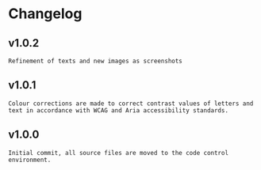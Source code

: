 # Changelog

## v1.0.2

    Refinement of texts and new images as screenshots

## v1.0.1

    Colour corrections are made to correct contrast values of letters and text in accordance with WCAG and Aria accessibility standards.


## v1.0.0

    Initial commit, all source files are moved to the code control environment.